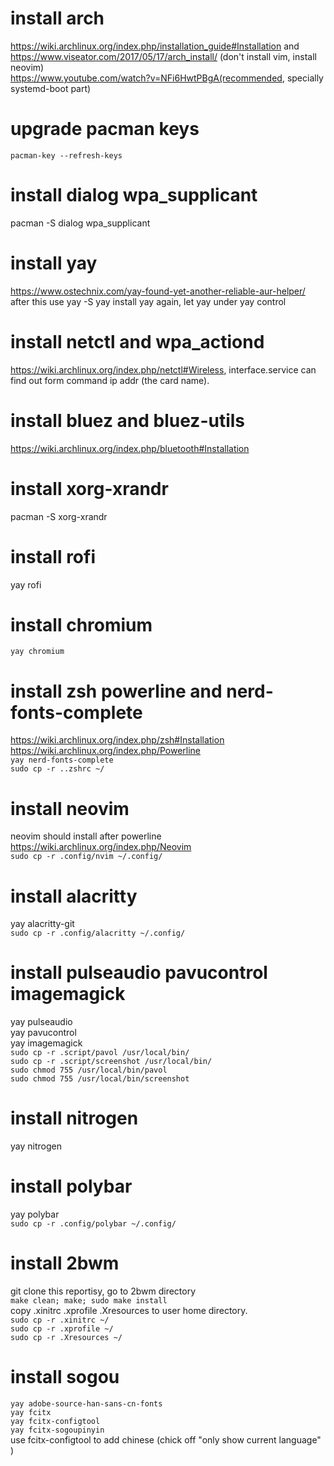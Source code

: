 # install arch 
https://wiki.archlinux.org/index.php/installation_guide#Installation and https://www.viseator.com/2017/05/17/arch_install/ (don't install vim, install neovim)      
https://www.youtube.com/watch?v=NFi6HwtPBgA(recommended, specially systemd-boot part)     


# upgrade pacman keys
```pacman-key --refresh-keys``` 

# install dialog wpa_supplicant
pacman -S dialog wpa_supplicant

# install yay
https://www.ostechnix.com/yay-found-yet-another-reliable-aur-helper/    
after this use yay -S yay install yay again, let yay under yay control

# install netctl and wpa_actiond
https://wiki.archlinux.org/index.php/netctl#Wireless, interface.service can find out form command ip addr (the card name).

# install bluez and bluez-utils
https://wiki.archlinux.org/index.php/bluetooth#Installation

# install xorg-xrandr
pacman -S xorg-xrandr

# install rofi
yay rofi

# install chromium
```yay chromium```

# install zsh powerline and nerd-fonts-complete
https://wiki.archlinux.org/index.php/zsh#Installation    
https://wiki.archlinux.org/index.php/Powerline    
```yay nerd-fonts-complete```    
```sudo cp -r ..zshrc ~/``` 


# install neovim
neovim should install after powerline    
https://wiki.archlinux.org/index.php/Neovim    
```sudo cp -r .config/nvim ~/.config/```    

# install alacritty
yay alacritty-git    
```sudo cp -r .config/alacritty ~/.config/```    

# install pulseaudio pavucontrol imagemagick
yay pulseaudio    
yay pavucontrol    
yay imagemagick   
```sudo cp -r .script/pavol /usr/local/bin/```    
```sudo cp -r .script/screenshot /usr/local/bin/```    
```sudo chmod 755 /usr/local/bin/pavol```    
```sudo chmod 755 /usr/local/bin/screenshot```    

# install nitrogen
yay nitrogen

# install polybar
yay polybar     
```sudo cp -r .config/polybar ~/.config/```

# install 2bwm
git clone this reportisy, go to 2bwm directory    
```make clean; make; sudo make install```        
copy .xinitrc .xprofile .Xresources to user home directory.    
```sudo cp -r .xinitrc ~/```    
```sudo cp -r .xprofile ~/```    
```sudo cp -r .Xresources ~/```    

# install sogou
```yay adobe-source-han-sans-cn-fonts```    
```yay fcitx```    
```yay fcitx-configtool```    
```yay fcitx-sogoupinyin```     
use fcitx-configtool to add chinese (chick off "only show current language" )



